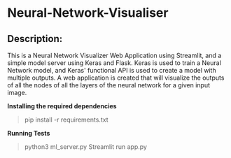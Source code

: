 # Neural-Network-Visualiser

## Description:
This is a Neural Network Visualizer Web Application using Streamlit, and a simple model server using Keras and Flask.
Keras is used to train a Neural Network model, and Keras' functional API is used to create a model with multiple outputs. A web application is created that will visualize the outputs of all the nodes of all the layers of the neural network for a given input image.

**Installing the required dependencies**
> pip install -r requirements.txt

**Running Tests**
>python3 ml_server.py
>Streamlit run app.py
